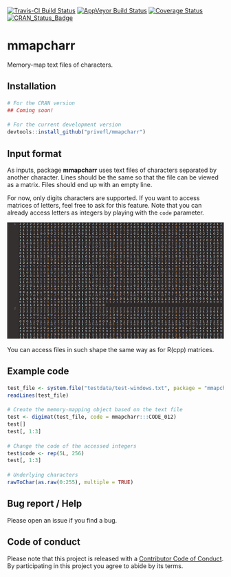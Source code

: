 [![Travis-CI Build Status](https://travis-ci.org/privefl/mmapcharr.svg?branch=master)](https://travis-ci.org/privefl/mmapcharr)
[![AppVeyor Build Status](https://ci.appveyor.com/api/projects/status/github/privefl/mmapcharr?branch=master&svg=true)](https://ci.appveyor.com/project/privefl/mmapcharr)
[![Coverage Status](https://img.shields.io/codecov/c/github/privefl/mmapcharr/master.svg)](https://codecov.io/github/privefl/mmapcharr?branch=master)
[![CRAN_Status_Badge](http://www.r-pkg.org/badges/version/mmapcharr)](https://cran.r-project.org/package=mmapcharr)


# mmapcharr

Memory-map text files of characters. 

## Installation

```r
# For the CRAN version
## Coming soon!

# For the current development version
devtools::install_github("privefl/mmapcharr")
```

## Input format

As inputs, package **mmapcharr** uses text files of characters separated by another character.
Lines should be the same so that the file can be viewed as a matrix.
Files should end up with an empty line. 

For now, only digits characters are supported. If you want to access matrices of letters, feel free to ask for this feature. Note that you can already access letters as integers by playing with the `code` parameter.

![An example of supported file](example-file.png)

You can access files in such shape the same way as for R(cpp) matrices.

## Example code

```r
test_file <- system.file("testdata/test-windows.txt", package = "mmapcharr")
readLines(test_file)

# Create the memory-mapping object based on the text file
test <- digimat(test_file, code = mmapcharr:::CODE_012)
test[]
test[, 1:3]

# Change the code of the accessed integers
test$code <- rep(5L, 256)
test[, 1:3]

# Underlying characters
rawToChar(as.raw(0:255), multiple = TRUE)
```


## Bug report / Help

Please open an issue if you find a bug.


## Code of conduct

Please note that this project is released with a [Contributor Code of Conduct](https://github.com/privefl/mmapcharr/blob/master/code_of_conduct.md). 
By participating in this project you agree to abide by its terms.
